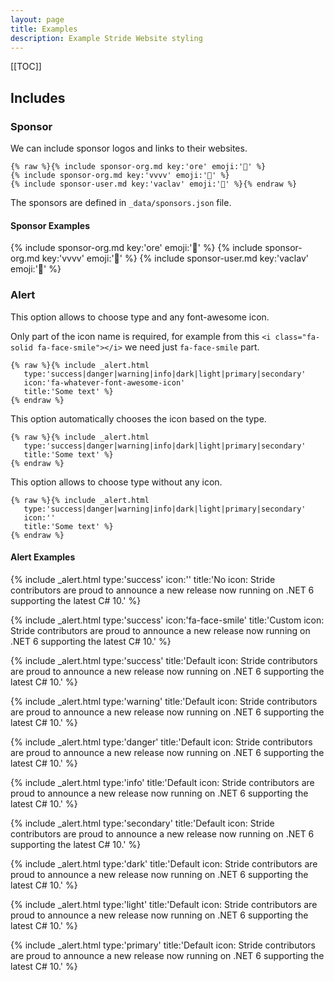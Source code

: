 ```yaml
---
layout: page
title: Examples
description: Example Stride Website styling
---
```


[[TOC]]

## Includes

### Sponsor

We can include sponsor logos and links to their websites.

```liquid
{% raw %}{% include sponsor-org.md key:'ore' emoji:'💎' %}
{% include sponsor-org.md key:'vvvv' emoji:'🥇' %}
{% include sponsor-user.md key:'vaclav' emoji:'🥇' %}{% endraw %}
```

The sponsors are defined in `_data/sponsors.json` file.

#### Sponsor Examples
{% include sponsor-org.md key:'ore' emoji:'💎' %}
{% include sponsor-org.md key:'vvvv' emoji:'🥇' %}
{% include sponsor-user.md key:'vaclav' emoji:'🥇' %}


### Alert

This option allows to choose type and any font-awesome icon.

Only part of the icon name is required, for example from this `<i class="fa-solid fa-face-smile"></i>` we need just `fa-face-smile` part.

```liquid
{% raw %}{% include _alert.html
   type:'success|danger|warning|info|dark|light|primary|secondary'
   icon:'fa-whatever-font-awesome-icon'
   title:'Some text' %}
{% endraw %}
```

This option automatically chooses the icon based on the type.

```liquid
{% raw %}{% include _alert.html
   type:'success|danger|warning|info|dark|light|primary|secondary'
   title:'Some text' %}
{% endraw %}
```

This option allows to choose type without any icon.

```liquid
{% raw %}{% include _alert.html
   type:'success|danger|warning|info|dark|light|primary|secondary'
   icon:''
   title:'Some text' %}
{% endraw %}
```

#### Alert Examples

{% include _alert.html type:'success' icon:'' title:'No icon: Stride contributors are proud to announce a new release now running on .NET 6 supporting the latest C# 10.' %}

{% include _alert.html type:'success' icon:'fa-face-smile' title:'Custom icon: Stride contributors are proud to announce a new release now running on .NET 6 supporting the latest C# 10.' %}

{% include _alert.html type:'success' title:'Default icon: Stride contributors are proud to announce a new release now running on .NET 6 supporting the latest C# 10.' %}

{% include _alert.html type:'warning' title:'Default icon: Stride contributors are proud to announce a new release now running on .NET 6 supporting the latest C# 10.' %}

{% include _alert.html type:'danger' title:'Default icon: Stride contributors are proud to announce a new release now running on .NET 6 supporting the latest C# 10.' %}

{% include _alert.html type:'info' title:'Default icon: Stride contributors are proud to announce a new release now running on .NET 6 supporting the latest C# 10.' %}

{% include _alert.html type:'secondary' title:'Default icon: Stride contributors are proud to announce a new release now running on .NET 6 supporting the latest C# 10.' %}

{% include _alert.html type:'dark' title:'Default icon: Stride contributors are proud to announce a new release now running on .NET 6 supporting the latest C# 10.' %}

{% include _alert.html type:'light' title:'Default icon: Stride contributors are proud to announce a new release now running on .NET 6 supporting the latest C# 10.' %}

{% include _alert.html type:'primary' title:'Default icon: Stride contributors are proud to announce a new release now running on .NET 6 supporting the latest C# 10.' %}